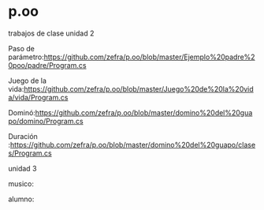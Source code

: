 # p.oo
trabajos de clase
unidad 2

Paso de parámetro:https://github.com/zefra/p.oo/blob/master/Ejemplo%20padre%20poo/padre/Program.cs

Juego de la vida:https://github.com/zefra/p.oo/blob/master/Juego%20de%20la%20vida/vida/Program.cs

Dominó:https://github.com/zefra/p.oo/blob/master/domino%20del%20guapo/domino/Program.cs

Duración :https://github.com/zefra/p.oo/blob/master/domino%20del%20guapo/clases/Program.cs

unidad 3

musico:

alumno:
